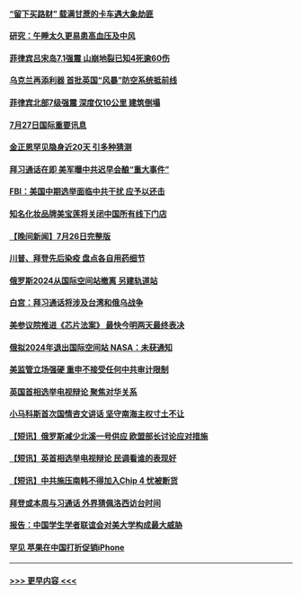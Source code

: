 #### [“留下买路财” 载满甘蔗的卡车遇大象劫匪](../pages/prog202/a103488432.md?t=07272201) 
#### [研究：午睡太久更易患高血压及中风](../pages/prog202/a103488420.md?t=07272201) 
#### [菲律宾吕宋岛7.1强震 山崩地裂已知4死逾60伤](../pages/prog202/a103488435.md?t=07272201) 
#### [乌克兰再添利器 首批英国“风暴”防空系统抵前线](../pages/prog202/a103488407.md?t=07272201) 
#### [菲律宾北部7级强震 深度仅10公里 建筑倒塌](../pages/prog202/a103488411.md?t=07272201) 
#### [7月27日国际重要讯息](../pages/prog202/a103488409.md?t=07272201) 
#### [金正恩罕见隐身近20天 引多种猜测](../pages/prog202/a103488400.md?t=07272201) 
#### [拜习通话在即 美军曝中共迟早会酿“重大事件”](../pages/prog202/a103488368.md?t=07272201) 
#### [FBI：美国中期选举面临中共干扰 应予以还击](../pages/prog202/a103488325.md?t=07272201) 
#### [知名化妆品牌美宝莲将关闭中国所有线下门店](../pages/prog202/a103488259.md?t=07272201) 
#### [【晚间新闻】7月26日完整版](../pages/prog202/a103488161.md?t=07272201) 
#### [川普、拜登先后染疫 盘点各自用药细节](../pages/prog202/a103488173.md?t=07272201) 
#### [俄罗斯2024从国际空间站撤离 另建轨道站](../pages/prog202/a103488057.md?t=07272201) 
#### [白宫：拜习通话将涉及台湾和俄乌战争](../pages/prog202/a103487983.md?t=07272201) 
#### [美参议院推进《芯片法案》 最快今明两天最终表决](../pages/prog202/a103487960.md?t=07272201) 
#### [俄拟2024年退出国际空间站 NASA：未获通知](../pages/prog202/a103487944.md?t=07272201) 
#### [美监管立场强硬 重申不接受任何中共审计限制](../pages/prog202/a103487712.md?t=07272201) 
#### [英国首相选举电视辩论 聚焦对华关系](../pages/prog202/a103487880.md?t=07272201) 
#### [小马科斯首次国情咨文讲话 坚守南海主权寸土不让](../pages/prog202/a103487878.md?t=07272201) 
#### [【短讯】俄罗斯减少北溪一号供应 欧盟部长讨论应对措施](../pages/prog202/a103487876.md?t=07272201) 
#### [【短讯】英首相选举电视辩论 民调看谁的表现好](../pages/prog202/a103487872.md?t=07272201) 
#### [【短讯】中共施压南韩不得加入Chip 4 忧被断货](../pages/prog202/a103487888.md?t=07272201) 
#### [拜登或本周与习通话 外界猜佩洛西访台时间](../pages/prog202/a103487708.md?t=07272201) 
#### [报告：中国学生学者联谊会对美大学构成最大威胁](../pages/prog202/a103487631.md?t=07272201) 
#### [罕见 苹果在中国打折促销iPhone](../pages/prog202/a103487626.md?t=07272201) 

----
#### [ >>> 更早内容 <<< ](../indexes/prog202-earlier.md)
